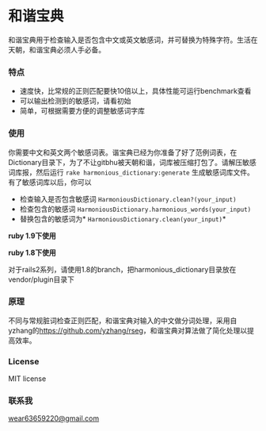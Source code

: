 # 和谐宝典

和谐宝典用于检查输入是否包含中文或英文敏感词，并可替换为特殊字符。生活在天朝，和谐宝典必须人手必备。

### 特点

* 速度快，比常规的正则匹配要快10倍以上，具体性能可运行benchmark查看
* 可以输出检测到的敏感词，请看初始
* 简单，可根据需要方便的调整敏感词字库

### 使用

你需要中文和英文两个敏感词表。谐宝典已经为你准备了好了范例词表，在Dictionary目录下，为了不让gitbhu被天朝和谐，词库被压缩打包了。请解压敏感词库报，然后运行 `rake harmonious_dictionary:generate` 生成敏感词库文件。有了敏感词库以后，你可以

* 检查输入是否包含敏感词 `HarmoniousDictionary.clean?(your_input)`
* 检查包含的敏感词 `HarmoniousDictionary.harmonious_words(your_input)`
* 替换包含的敏感词为* `HarmoniousDictionary.clean(your_input)`* 

**ruby 1.9下使用**

**ruby 1.8下使用**

对于rails2系列，请使用1.8的branch，把harmonious_dictionary目录放在vendor/plugin目录下

### 原理

不同与常规脏词检查正则匹配，和谐宝典对输入的中文做分词处理，采用自yzhang的<https://github.com/yzhang/rseg>，和谐宝典对算法做了简化处理以提高效率。

### License

MIT license

### 联系我
<wear63659220@gmail.com>